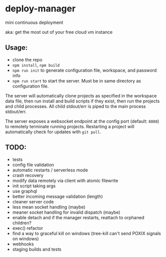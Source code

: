 # deploy-manager

mini continuous deployment

aka: get the most out of your free cloud vm instance

## Usage:
-   clone the repo
-   `npm install`, `npm build`
-   `npm run init` to generate configuration file, workspace, and password info
-   `npm run start` to start the server. Must be in same directory as
    configuration file.

The server will automatically clone projects as specified in the workspace data
file, then run install and build scripts if they exist, then run the projects
and child processes. All child stdout/err is piped to the main process
stdout/err.

The server exposes a websocket endpoint at the config port (default: `8080`) to
remotely terminate running projects. Restarting a project will automatically
check for updates with `git pull`.

## TODO:
-   tests
-   config file validation
-   automatic restarts / serverless mode
-   crash recovery
-   modify data remotely via client with atomic filewrite
-   init script taking args
-   use graphql
-   better incoming message validation (length)
-   cleaner server code
-   less mean socket handling (maybe)
-   meaner socket handling for invalid dispatch (maybe)
-   enable detach and if the manager restarts, reattach to orphaned children?
-   exec() refactor
-   find a way to graceful kill on windows (tree-kill can't send POXIX signals
    on windows)
-   webhooks
-   staging builds and tests
